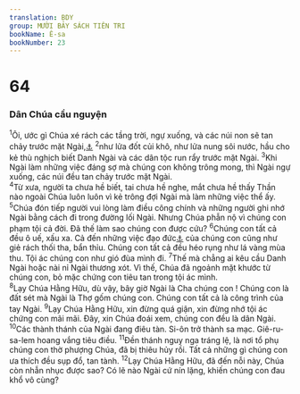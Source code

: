 ```yaml
---
translation: BDY
group: MƯỜI BẢY SÁCH TIÊN TRI
bookName: Ê-sa 
bookNumber: 23
---
```


<div class="title"><h1>64</h1><h3>Dân Chúa cầu nguyện</h3></div>
<span class="verse es_64_1"><sup>1</sup>Ôi, ước gì Chúa xé rách các tầng trời, ngự xuống, và các núi non sẽ tan chảy trước mặt Ngài,<a href="#" data-toggle="tooltip" data-placement="bottom" title="Thánh kinh Hy-bá ghi câu 64:1 ở cuối chương 63">⚓</a> </span>
<span class="verse es_64_2"><sup>2</sup>như lửa đốt củi khô, như lửa nung sôi nước, hầu cho kẻ thù nghịch biết Danh Ngài và các dân tộc run rẩy trước mặt Ngài. </span>
<span class="verse es_64_3"><sup>3</sup>Khi Ngài làm những việc đáng sợ mà chúng con không trông mong, thì Ngài ngự xuống, các núi đều tan chảy trước mặt Ngài.<br/></span>
<span class="verse es_64_4"><sup>4</sup>Từ xưa, người ta chưa hề biết, tai chưa hề nghe, mắt chưa hề thấy Thần nào ngoài Chúa luôn luôn vì kẻ trông đợi Ngài mà làm những việc thể ấy. </span>
<span class="verse es_64_5"><sup>5</sup>Chúa đón tiếp người vui lòng làm điều công chính và những người ghi nhớ Ngài bằng cách đi trong đường lối Ngài. Nhưng Chúa phẫn nộ vì chúng con phạm tội cả đời. Đã thế làm sao chúng con được cứu? </span>
<span class="verse es_64_6"><sup>6</sup>Chúng con tất cả đều ô uế, xấu xa. Cả đến những việc đạo đức<a href="#" data-toggle="tooltip" data-placement="bottom" title="Nt sự công chính">⚓</a> của chúng con cũng như giẻ rách thối tha, bẩn thỉu. Chúng con tất cả đều héo rụng như lá vàng mùa thu. Tội ác chúng con như gió đùa mình đi. </span>
<span class="verse es_64_7"><sup>7</sup>Thế mà chẳng ai kêu cầu Danh Ngài hoặc nài nỉ Ngài thương xót. Vì thế, Chúa đã ngoảnh mặt khước từ chúng con, bỏ mặc chứng con tiêu tan trong tội ác mình.<br/></span>
<span class="verse es_64_8"><sup>8</sup>Lạy Chúa Hằng Hữu, dù vậy, bây giờ Ngài là Cha chúng con ! Chúng con là đất sét mà Ngài là Thợ gốm chúng con. Chúng con tất cả là công trình của tay Ngài. </span>
<span class="verse es_64_9"><sup>9</sup>Lạy Chúa Hằng Hữu, xin đừng quá giận, xin đừng nhớ tội ác chứng con mãi mãi. Đây, xin Chúa đoái xem, chúng con đều là dân Ngài. </span>
<span class="verse es_64_10"><sup>10</sup>Các thành thánh của Ngài đang điêu tàn. Si-ôn trở thành sa mạc. Giê-ru-sa-lem hoang vắng tiêu điều.</span>
<span class="verse es_64_11"><sup>11</sup>Đền thánh nguy nga tráng lệ, là nơi tổ phụ chúng con thờ phượng Chúa, đã bị thiêu hủy rồi. Tất cả những gì chúng con ưa thích đều sụp đổ, tan tành. </span>
<span class="verse es_64_12"><sup>12</sup>Lạy Chúa Hằng Hữu, đã đến nỗi này, Chúa còn nhẫn nhục được sao? Có lẽ nào Ngài cứ nín lặng, khiến chúng con đau khổ vô cùng?</span>
